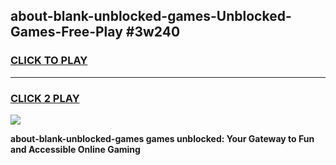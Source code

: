 
## about-blank-unblocked-games-Unblocked-Games-Free-Play #3w240
<h3>
<a href="https://us.freeplayer.one?title=about-blank-unblocked-games&ref=9M">CLICK TO PLAY</a></h3>
<hr>

<h3>
<a href="https://us.freeplayer.one?title=about-blank-unblocked-games&ref=9M">CLICK 2 PLAY</a>
  
</h3>

<a href="https://us.freeplayer.one?title=about-blank-unblocked-games&ref=9M"><img src="https://clearcache.store/games.png"></a>


**about-blank-unblocked-games games unblocked: Your Gateway to Fun and Accessible Online Gaming**
